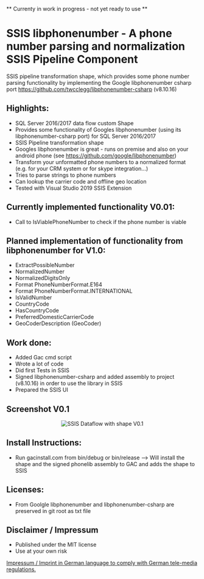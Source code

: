 ** Currenty in work in progress - not yet ready to use **

# SSIS libphonenumber - A phone number parsing and normalization SSIS Pipeline Component
SSIS pipeline transformation shape, which provides some phone number parsing functionality by implementing the Google libphonenumber csharp port https://github.com/twcclegg/libphonenumber-csharp (v8.10.16)

## Highlights:
* SQL Server 2016/2017 data flow custom Shape
* Provides some functionality of Googles libphonenumber (using its libphonenumber-csharp port) for SQL Server 2016/2017
* SSIS Pipeline transformation shape
* Googles libphonenumber is great - runs on premise and also on your android phone (see https://github.com/google/libphonenumber)
* Transform your unformatted phone numbers to a normalized format (e.g. for your CRM system or for skype integration...)
* Tries to parse strings to phone numbers
* Can lookup the carrier code and offline geo location
* Tested with Visual Studio 2019 SSIS Extension

## Currently implemented functionality V0.01:
* Call to IsViablePhoneNumber to check if the phone number is viable

## Planned implementation of functionality from libphonenumber for V1.0:
* ExtractPossibleNumber
* NormalizedNumber
* NormalizedDigitsOnly
* Format PhoneNumberFormat.E164
* Format PhoneNumberFormat.INTERNATIONAL
* IsValidNumber
* CountryCode
* HasCountryCode
* PreferredDomesticCarrierCode
* GeoCoderDescription (GeoCoder)

## Work done:
* Added Gac cmd script
* Wrote a lot of code
* Did first Tests in SSIS
* Signed libphonenumber-csharp and added assembly to project (v8.10.16) in order to use the library in SSIS
* Prepared the SSIS UI

## Screenshot V0.1

<p align="center">
  <img src="../master/Screenshots/1_Capture_V0.1.jpg" title="SSIS Dataflow with shape V0.1">
</p>

## Install Instructions:
* Run gacinstall.com from bin/debug or bin/release --> Will install the shape and the signed phonelib assembly to GAC and adds the shape to SSIS

## Licenses:
* From Goolgle libphonenumber and libphonenumber-csharp are preserved in git root as txt file

## Disclaimer / Impressum

* Published under the MIT license
* Use at your own risk

<a href="https://github.com/ChrisMayor/Impressum">Impressum / Imprint in German language to comply with German tele-media regulations.</a>
